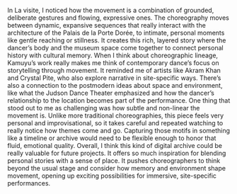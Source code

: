 In La visite, I noticed how the movement is a combination of grounded, deliberate gestures and
flowing, expressive ones. The choreography moves between dynamic, expansive sequences that
really interact with the architecture of the Palais de la Porte Dorée, to intimate, personal
moments like gentle reaching or stillness. It creates this rich, layered story where the dancer’s
body and the museum space come together to connect personal history with cultural memory.
When I think about choreographic lineage, Kamuyu’s work really makes me think of
contemporary dance’s focus on storytelling through movement. It reminded me of artists like
Akram Khan and Crystal Pite, who also explore narrative in site-specific ways. There’s also a
connection to the postmodern ideas about space and environment, like what the Judson Dance
Theater emphasized and how the dancer’s relationship to the location becomes part of the
performance.
One thing that stood out to me as challenging was how subtle and non-linear the movement is.
Unlike more traditional choreographies, this piece feels very personal and improvisational, so it
takes careful and repeated watching to really notice how themes come and go. Capturing those
motifs in something like a timeline or archive would need to be flexible enough to honor that
fluid, emotional quality.
Overall, I think this kind of digital archive could be really valuable for future projects. It offers
so much inspiration for blending personal stories with a sense of place. It pushes choreographers
to think beyond the usual stage and consider how memory and environment shape movement,
opening up exciting possibilities for immersive, site-specific performances.
